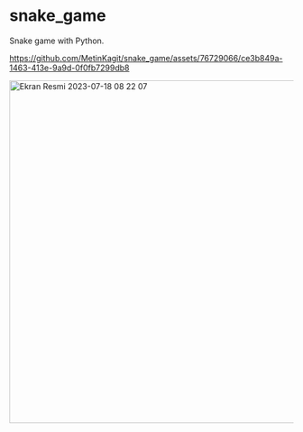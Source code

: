 # snake_game
Snake game with Python.




https://github.com/MetinKagit/snake_game/assets/76729066/ce3b849a-1463-413e-9a9d-0f0fb7299db8

<img width="608" alt="Ekran Resmi 2023-07-18 08 22 07" src="https://github.com/MetinKagit/snake_game/assets/76729066/508be6c6-e6f7-4519-a112-19b771fdf10e">

